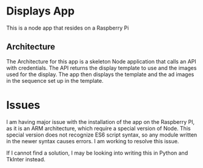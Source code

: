 # Displays App
This is a node app that resides on a Raspberry Pi
## Architecture
The Architecture for this app is a skeleton Node application that calls an API with credentials.
The API returns the display template to use and the images used for the display.
The app then displays the template and the ad images in the sequence set up in the template.


# Issues
I am having major issue with the installation of the app on the Raspberry PI, as it is an ARM architecture, which require a special version of Node.
This special version does not recognize ES6 script syntax, so any module written in the newer syntax causes errors.
I am working to resolve this issue.

If I cannot find a solution, I may be looking into writing this in Python and TkInter instead.
